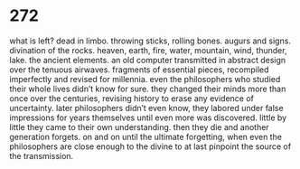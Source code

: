 # 272

what is left? dead in limbo. throwing sticks, rolling bones. augurs and signs. divination of the rocks. heaven, earth, fire, water, mountain, wind, thunder, lake. the ancient elements. an old computer transmitted in abstract design over the tenuous airwaves. fragments of essential pieces, recompiled imperfectly and revised for millennia. even the philosophers who studied their whole lives didn’t know for sure. they changed their minds more than once over the centuries, revising history to erase any evidence of uncertainty. later philosophers didn’t even know, they labored under false impressions for years themselves until even more was discovered. little by little they came to their own understanding. then they die and another generation forgets. on and on until the ultimate forgetting, when even the philosophers are close enough to the divine to at last pinpoint the source of the transmission.
